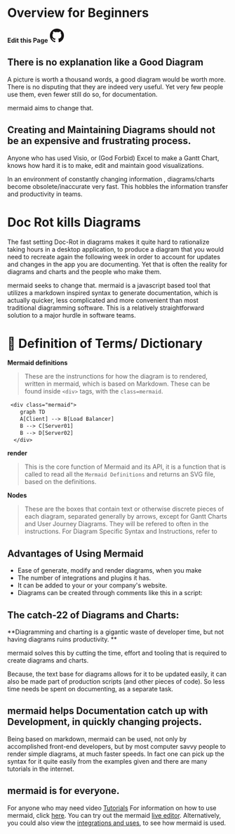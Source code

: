 # Overview for Beginners
**Edit this Page** [![N|Solid](./img/GitHub-Mark-32px.png)](https://github.com/mermaid-js/mermaid/blob/develop/docs/n00b-overview.md)

## There is no explanation like a Good Diagram 	

A picture is worth a thousand words, a good diagram would be worth more. There is no disputing that they are indeed very useful. Yet very few people use them, even fewer still do so, for documentation.

mermaid aims to change that. 

## Creating and Maintaining Diagrams should not be an expensive and frustrating process. 

Anyone who has used Visio, or (God Forbid) Excel to make a Gantt Chart, knows how hard it is to make, edit and maintain good visualizations. 

In an environment of constantly changing information , diagrams/charts become obsolete/inaccurate very fast. This hobbles the information transfer and productivity in teams.

# Doc Rot kills Diagrams

The fast setting Doc-Rot in diagrams makes it quite hard to rationalize taking hours in a desktop application, to produce a diagram that you would need to recreate again the following week in order to account for updates and changes in the app you are documenting. Yet that is often the reality for diagrams and charts and the people who make them.

mermaid seeks to change that. mermaid is a javascript based tool that utilizes a markdown inspired syntax to generate documentation, which is actually quicker, less complicated and more convenient than most traditional diagramming software. This is a relatively straightforward solution to a major hurdle in software teams.  

# :blue_book: Definition of Terms/ Dictionary

**Mermaid definitions**

>These are the instrunctions for how the diagram is to rendered, written in mermaid, which is based on Markdown. These can be found inside `<div>` tags, with the `class=mermaid`.
```
 <div class="mermaid">
    graph TD
    A[Client] --> B[Load Balancer]
    B --> C[Server01]
    B --> D[Server02]
  </div>
  ```
  
**render**

>This is the core function of Mermaid and its API, it is a function that is called to read all the `Mermaid Definitions` and returns an SVG file, based on the definitions.


**Nodes**

>These are the boxes that contain text or otherwise discrete pieces of each diagram, separated generally by arrows, except for Gantt Charts and User Journey Diagrams. They will be refered to often in the instructions. For Diagram Specific Syntax and Instructions, refer to 

## Advantages of Using Mermaid

- Ease of generate, modify and render diagrams, when you make 
- The number of integrations and plugins it has. 
- It can be added to your or your company's website. 
- Diagrams can be created through comments like this in a script:

## The catch-22 of Diagrams and Charts: 

**Diagramming and charting is a gigantic waste of developer time, but not having diagrams ruins productivity. **

mermaid solves this by cutting the time, effort and tooling that is required to create diagrams and charts. 

Because, the text base for  diagrams allows for it to be updated easily, it can also be made part of production scripts (and other pieces of code). So less time needs be spent on documenting, as a separate task. 


## mermaid helps Documentation catch up with Development, in quickly changing projects. 

Being based on markdown, mermaid can be used, not only by accomplished front-end developers, but by most computer savvy people to render simple diagrams, at much faster speeds.
In fact one can pick up the syntax for it quite easily from the examples given and there are many tutorials in the internet. 

## mermaid is for everyone.

For anyone who may need video [Tutorials](./Tutorials.md)
For information on how to use mermaid, click [here](https://mermaid-js.github.io/mermaid/#/n00b-gettingStarted).
You can try out the mermaid [live editor](https://mermaid-js.github.io/mermaid-live-editor/).
Alternatively, you could also view the [integrations and uses](https://mermaid-js.github.io/mermaid/#/./integrations), to see how mermaid is used. 

